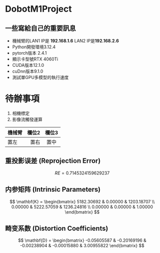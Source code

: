 # DobotM1Project
## 一些寫給自己的重要訊息

* 機械臂的LAN1 IP是 **192.168.1.6** LAN2 IP是**192.168.2.6**
* Python開發環境3.12.4
* pytorch版本 2.4.1
* 顯示卡型號RTX 4060Ti
* CUDA版本12.1.0
* cuDnn版本9.1.0
* 測試單GPU多模型的執行速度

# 待辦事項

1. 相機標定
2. 影像流觸發運算



| 機械臂 | 欄位2 | 欄位3 |
| :-- | --: |:--:|
| 置左  | 置右 | 置中 |
## 重投影误差 (Reprojection Error)

$$ RE = 0.7145324159629237 $$
## 内参矩阵 (Intrinsic Parameters)
$$
\mathbf{K} =
\begin{bmatrix}
5182.30692 & 0.00000 & 1203.18707 \\
0.00000 & 5222.57059 & 1236.24816 \\
0.00000 & 0.00000 & 1.00000
\end{bmatrix}
$$
## 畸变系数 (Distortion Coefficients)
$$
\mathbf{D} =
\begin{bmatrix}
-0.05605587 & -0.20169196 & -0.00238904 & -0.00015880 & 3.00955822
\end{bmatrix}
$$
